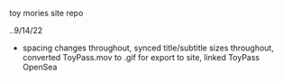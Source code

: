 toy mories site repo

..9/14/22
- spacing changes throughout, synced title/subtitle sizes throughout, converted ToyPass.mov to .gif for export to site, linked ToyPass OpenSea
